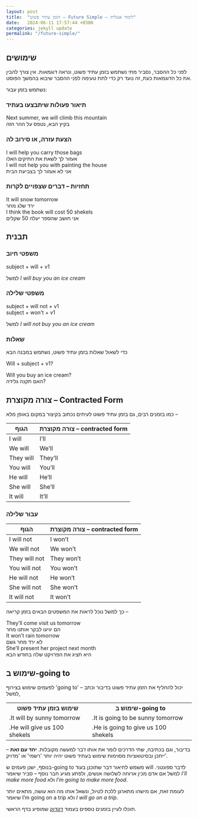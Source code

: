 ```yaml
---
layout: post
title:  "הזמן עתיד פשוט – Future Simple – לימוד אנגלית"
date:   2024-06-11 17:57:44 +0300
categories: jekyll update
permalink: "/future-simple/"
---
```

<h2>שימושים</h2>

<p>לפני כל ההסבר, נסביר מתי נשתמש בזמן עתיד פשוט, ונראה דוגמאות. אין צורך להבין את כל הדוגמאות כעת, זה נועד רק כדי לתת טעימה לפני ההסבר שיבוא בהמשך הפוסט.</p>

<p>נשתמש בזמן עבור:</p>

<h3>תיאור פעולות שיתבצעו בעתיד</h3>

<div class="card">
  <div class="card-body">
    Next summer, we will climb this mountain <br>
    בקיץ הבא, נטפס על ההר הזה
  </div>
</div>

<h3>הצעת עזרה, או סירוב לה</h3>

<div class="card">
  <div class="card-body">
    I will help you carry those bags <br>
    אעזור לך לשאת את התיקים האלו
  </div>
</div>
<div class="card">
  <div class="card-body">
    I will not help you with painting the house <br>
    אני לא אעזור לך בצביעת הבית
  </div>
</div>

<h3>תחזיות – דברים שצפויים לקרות</h3>

<div class="card">
  <div class="card-body">
    It will snow tomorrow <br>
    ירד שלג מחר
  </div>
</div>
<div class="card">
  <div class="card-body">
    I think the book will cost 50 shekels <br>
    אני חושב שהספר יעלה 50 שקלים
  </div>
</div>

<h2>תבנית</h2>

<h3>משפטי חיוב</h3>

<p>subject + will + v1</p>

<p>למשל <em>I will buy you an ice cream</em></p>

<h3>משפטי שלילה</h3>

<p>subject + will not + v1<br>subject + won't + v1</p>

<p>למשל <em>I will not buy you an ice cream</em></p>

<h3>שאלות</h3>

<p>כדי לשאול שאלות בזמן עתיד פשוט, נשתמש במבנה הבא</p>

<p>Will + subject + v1?</p>

<div class="card">
  <div class="card-body">
    Will you buy an ice cream? <br>
    האם תקנה גלידה?
  </div>
</div>

<h2>צורה מקוצרת – Contracted Form</h2>

<p>כמו בזמנים רבים, גם בזמן עתיד פשוט לעיתים נכתוב בקיצור במקום באופן מלא –</p>

<div class="table-responsive">
<table class="table text-center">
  <thead>
    <tr>
      <th>הגוף</th>
      <th>צורה מקוצרת – contracted form</th>
    </tr>
  </thead>
  <tbody>
    <tr>
      <td>I will</td>
      <td>I’ll</td>
    </tr>
    <tr>
      <td>We will</td>
      <td>We’ll</td>
    </tr>
    <tr>
      <td>They will</td>
      <td>They’ll</td>
    </tr>
    <tr>
      <td>You will</td>
      <td>You’ll</td>
    </tr>
    <tr>
      <td>He will</td>
      <td>He’ll</td>
    </tr>
    <tr>
      <td>She will</td>
      <td>She’ll</td>
    </tr>
    <tr>
      <td>It will</td>
      <td>It’ll</td>
    </tr>
  </tbody>
</table>
</div>

<h3>עבור שלילה</h3>

<div class="table-responsive">
<table class="table text-center">
  <thead>
    <tr>
      <th>הגוף</th>
      <th>צורה מקוצרת – contracted form</th>
    </tr>
  </thead>
  <tbody>
    <tr>
      <td>I will not</td>
      <td>I won’t</td>
    </tr>
    <tr>
      <td>We will not</td>
      <td>We won’t</td>
    </tr>
    <tr>
      <td>They will not</td>
      <td>They won’t</td>
    </tr>
    <tr>
      <td>You will not</td>
      <td>You won’t</td>
    </tr>
    <tr>
      <td>He will not</td>
      <td>He won’t</td>
    </tr>
    <tr>
      <td>She will not</td>
      <td>She won’t</td>
    </tr>
    <tr>
      <td>It will not</td>
      <td>It won’t</td>
    </tr>
  </tbody>
</table>
</div>

<p>כך למשל נוכל לראות את המשפטים הבאים בזמן קריאה –</p>

<div class="card">
  <div class="card-body">
    They’ll come visit us tomorrow <br>
    הם יגיעו לבקר אותנו מחר
  </div>
</div>
<div class="card">
  <div class="card-body">
    It won’t rain tomorrow <br>
    לא ירד מחר גשם
  </div>
</div>
<div class="card">
  <div class="card-body">
    She’ll present her project next month <br>
    היא תציג את הפרויקט שלה בחודש הבא
  </div>
</div>

<h2>שימוש ב-going to</h2>

<p>לפעמים שימוש בצירוף 'going to' יכול להחליף את הזמן עתיד פשוט בדיבור וכתב – למשל, </p>

<table class="table text-center">
    <tr>
        <th>שימוש בזמן עתיד פשוט</th>
        <th>שימוש ב-going to</th>
    </tr>
    <tr>
        <td>.It will by sunny tomorrow</td>
        <td>.It is going to be sunny tomorrow</td>
    </tr>
    <tr>
        <td>.He will give us 100 shekels</td>
        <td>.He is going to give us 100 shekels</td>
    </tr>
</table>


<p>בדיבור, וגם בכתיבה, שתי הדרכים לומר את אותו דבר למעשה מקובלות. <strong>יחד עם זאת</strong> – ייתכן ובסיטואציות מסוימות שימוש בעתיד פשוט יהיה יותר 'רשמי' או 'מדויק'.</p>

<p>בנוסף, ישנן פעמים ש-going to משמש לתיאור דבר שתוכנן בעוד will לדבר ספונטני. למשל אם אדם מכין ארוחה לשלושה אנשים, ולפתע מגיע חבר נוסף – סביר שיאמר <em>I’ll make more food</em> ולא <em>I’m going to make more food</em>.</p>

<p>לעומת זאת, אם מישהו מתארגן ללכת לטיול, ונשאל אותו מה הוא עושה, מתאים יותר שיאמר I’m going on a trip ולא <em>I will go on a trip</em>.</p>

<p>תוכלו לעיין בזמנים נוספים בעמוד <a href="/grammar/" title="דקדוק">דקדוק</a> שמופיע בדף הראשי.</p>
